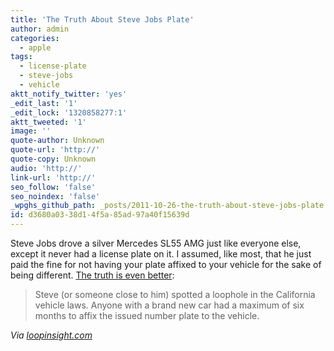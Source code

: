 ```yaml
---
title: 'The Truth About Steve Jobs Plate'
author: admin
categories:
  - apple
tags:
  - license-plate
  - steve-jobs
  - vehicle
aktt_notify_twitter: 'yes'
_edit_last: '1'
_edit_lock: '1320858277:1'
aktt_tweeted: '1'
image: ''
quote-author: Unknown
quote-url: 'http://'
quote-copy: Unknown
audio: 'http://'
link-url: 'http://'
seo_follow: 'false'
seo_noindex: 'false'
_wpghs_github_path: _posts/2011-10-26-the-truth-about-steve-jobs-plate.md
id: d3680a03-38d1-4f5a-85ad-97a40f15639d
---
```

<p>Steve Jobs drove a silver Mercedes SL55 AMG just like everyone else, except it never had a license plate on it. I assumed, like most, that he just paid the fine for not having your plate affixed to your vehicle for the sake of being different. <a href="http://www.itwire.com/it-people-news/enterprise/50649-the-truth-about-steve-jobs-number-plate">The truth is even better</a>:</p>
<blockquote><p>Steve (or someone close to him) spotted a loophole in the California vehicle laws.  Anyone with a brand new car had a maximum of six months to affix the issued number plate to the vehicle.</p></blockquote>
<p><em>Via <a href="http://www.loopinsight.com/2011/10/26/explaining-steves-tagless-mercedes/">loopinsight.com</a></em></p>
